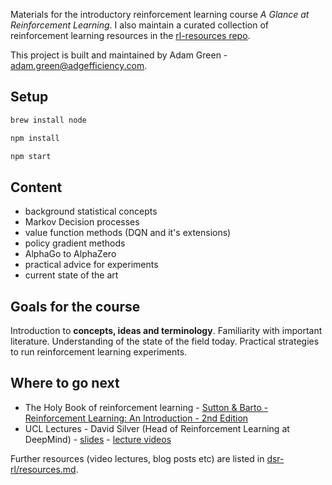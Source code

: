 Materials for the introductory reinforcement learning course *A Glance at Reinforcement Learning*.  I also maintain a curated collection of reinforcement learning resources in the [rl-resources repo](https://github.com/ADGEfficiency/rl-resources).

This project is built and maintained by Adam Green - [adam.green@adgefficiency.com](adam.green@adgefficiency.com).

## Setup

```bash
brew install node 

npm install

npm start
```

## Content

- background statistical concepts
- Markov Decision processes
- value function methods (DQN and it's extensions)
- policy gradient methods
- AlphaGo to AlphaZero
- practical advice for experiments
- current state of the art

## Goals for the course

Introduction to **concepts, ideas and terminology**.  Familiarity with important literature.  Understanding of the state of the field today.  Practical strategies to run reinforcement learning experiments.

## Where to go next

- The Holy Book of reinforcement learning - [Sutton & Barto - Reinforcement Learning: An Introduction - 2nd Edition](http://incompleteideas.net/book/RLbook2018.pdf)
- UCL Lectures - David Silver (Head of Reinforcement Learning at DeepMind) - [slides](https://github.com/ADGEfficiency/dsr_rl/tree/master/literature/silver_lectures) - [lecture videos](https://www.youtube.com/watch?v=2pWv7GOvuf0)

Further resources (video lectures, blog posts etc) are listed in [dsr-rl/resources.md](https://github.com/ADGEfficiency/dsr-rl/blob/master/readme.md).
